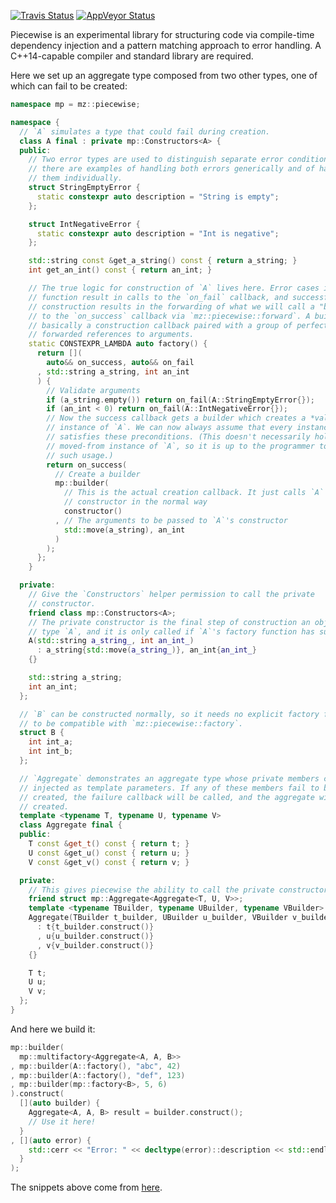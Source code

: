[![Travis Status](https://travis-ci.org/mikezackles/piecewise.svg?branch=master)](https://travis-ci.org/mikezackles/piecewise)
[![AppVeyor Status](https://ci.appveyor.com/api/projects/status/github/mikezackles/piecewise?svg=true&branch=master)](https://ci.appveyor.com/project/mikezackles/piecewise)

Piecewise is an experimental library for structuring code via compile-time
dependency injection and a pattern matching approach to error handling. A
C++14-capable compiler and standard library are required.

Here we set up an aggregate type composed from two other types, one of which can
fail to be created:
```c++
namespace mp = mz::piecewise;

namespace {
  // `A` simulates a type that could fail during creation.
  class A final : private mp::Constructors<A> {
  public:
    // Two error types are used to distinguish separate error conditions. Below
    // there are examples of handling both errors generically and of handling
    // them individually.
    struct StringEmptyError {
      static constexpr auto description = "String is empty";
    };

    struct IntNegativeError {
      static constexpr auto description = "Int is negative";
    };

    std::string const &get_a_string() const { return a_string; }
    int get_an_int() const { return an_int; }

    // The true logic for construction of `A` lives here. Error cases in this
    // function result in calls to the `on_fail` callback, and successful
    // construction results in the forwarding of what we will call a "builder"
    // to the `on_success` callback via `mz::piecewise::forward`. A builder is
    // basically a construction callback paired with a group of perfectly
    // forwarded references to arguments.
    static CONSTEXPR_LAMBDA auto factory() {
      return [](
        auto&& on_success, auto&& on_fail
      , std::string a_string, int an_int
      ) {
        // Validate arguments
        if (a_string.empty()) return on_fail(A::StringEmptyError{});
        if (an_int < 0) return on_fail(A::IntNegativeError{});
        // Now the success callback gets a builder which creates a *valid*
        // instance of `A`. We can now always assume that every instance of `A`
        // satisfies these preconditions. (This doesn't necessarily hold for a
        // moved-from instance of `A`, so it is up to the programmer to avoid
        // such usage.)
        return on_success(
          // Create a builder
          mp::builder(
            // This is the actual creation callback. It just calls `A`'s
            // constructor in the normal way
            constructor()
          , // The arguments to be passed to `A`'s constructor
            std::move(a_string), an_int
          )
        );
      };
    }

  private:
    // Give the `Constructors` helper permission to call the private
    // constructor.
    friend class mp::Constructors<A>;
    // The private constructor is the final step of construction an object of
    // type `A`, and it is only called if `A`'s factory function has succeeded.
    A(std::string a_string_, int an_int_)
      : a_string{std::move(a_string_)}, an_int{an_int_}
    {}

    std::string a_string;
    int an_int;
  };

  // `B` can be constructed normally, so it needs no explicit factory function
  // to be compatible with `mz::piecewise::factory`.
  struct B {
    int int_a;
    int int_b;
  };

  // `Aggregate` demonstrates an aggregate type whose private members can all be
  // injected as template parameters. If any of these members fail to be
  // created, the failure callback will be called, and the aggregate will not be
  // created.
  template <typename T, typename U, typename V>
  class Aggregate final {
  public:
    T const &get_t() const { return t; }
    U const &get_u() const { return u; }
    V const &get_v() const { return v; }

  private:
    // This gives piecewise the ability to call the private constructor.
    friend struct mp::Aggregate<Aggregate<T, U, V>>;
    template <typename TBuilder, typename UBuilder, typename VBuilder>
    Aggregate(TBuilder t_builder, UBuilder u_builder, VBuilder v_builder)
      : t{t_builder.construct()}
      , u{u_builder.construct()}
      , v{v_builder.construct()}
    {}

    T t;
    U u;
    V v;
  };
}
```

And here we build it:
```c++
mp::builder(
  mp::multifactory<Aggregate<A, A, B>>
, mp::builder(A::factory(), "abc", 42)
, mp::builder(A::factory(), "def", 123)
, mp::builder(mp::factory<B>, 5, 6)
).construct(
  [](auto builder) {
    Aggregate<A, A, B> result = builder.construct();
    // Use it here!
  }
, [](auto error) {
    std::cerr << "Error: " << decltype(error)::description << std::endl;
  }
);
```

The snippets above come from [here](test/multifail.cpp).
